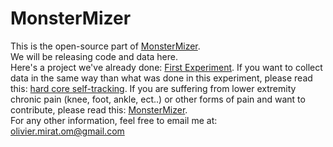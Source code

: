 # MonsterMizer

This is the open-source part of <a href=http://www.monstermizer.com target="_blank">MonsterMizer</a>.<br/>
We will be releasing code and data here.<br/>
Here's a project we've already done: 
<a href='OM/2019analysis/README.md' target='_blank'>First Experiment</a>. 
If you want to collect data in the same way than what was done in this experiment, 
please read this: 
<a href='HowToTrackHealthData.md' target='_blank'>hard core self-tracking</a>. 
If you are suffering from lower extremity chronic pain (knee, foot, ankle, ect..) 
or other forms of pain and want to contribute, please read this: 
<a href='http://www.monstermizer.com' target='_blank'>MonsterMizer</a>.<br/>
For any other information, feel free to email me at: <br/>
olivier.mirat.om@gmail.com


